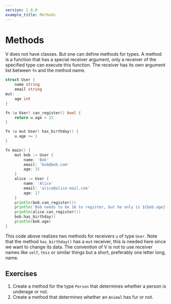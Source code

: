 ```yaml
---
version: 1.0.0
example_title: Methods
---
```


# Methods

V does not have classes. But one can define methods for types.
A method is a function that has a special receiver argument,
only a receiver of the specified type can execute this function.
The receiver has its own argument list between `fn` and the method name.

```go
struct User {
    name string
    email string
mut:
    age int
}

fn (u User) can_register() bool {
    return u.age > 15
}

fn (u mut User) has_birthday() {
    u.age += 1
}

fn main() {
    mut bob := User {
        name: 'Bob'
        email: 'bob@bob.com'
        age: 15
    }
    alice := User {
        name: 'Alice'
        email: 'alice@alice-mail.com'
        age: 17
    }
    println(bob.can_register())                                             // false
    println('Bob needs to be 16 to register, but he only is ${bob.age}.')   // Bob needs to be 16 to register, but he only is 15.
    println(alice.can_register())                                           // true
    bob.has_birthday()
    println(bob.age)                                                        // 16
}
```

This code above realizes two methods for receivers `u` of type `User`.
Note that the method `has_birthday()` has a `mut` receiver, this is needed here since we want to change its data.
The convention of V is not to use receiver names like `self`, `this` or similar things but a short, preferably one letter long, name.

## Exercises

1. Create a method for the type `Person` that determines whether a person is underage or not.
2. Create a method that determines whether an `Animal` has fur or not.
